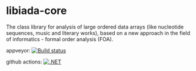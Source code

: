 # libiada-core
The class library for analysis of large ordered data arrays (like nucleotide sequences, music and literary works), based on a new approach in the field of informatics - formal order analysis (FOA).

appveyor: [![Build status](https://ci.appveyor.com/api/projects/status/kv8skox0ahnqj7f9?svg=true)](https://ci.appveyor.com/project/NickName670/libiada-core)

github actions: [![.NET](https://github.com/intervals-mining-lab/libiada-core/actions/workflows/dotnet.yml/badge.svg?branch=master)](https://github.com/intervals-mining-lab/libiada-core/actions/workflows/dotnet.yml)
